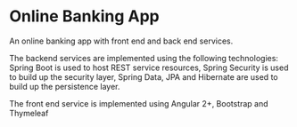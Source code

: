 # Online Banking App

An online banking app with front end and back end services.

The backend services are implemented using the following technologies: Spring Boot is used to host REST service resources, Spring Security is used to build up the security layer, Spring Data, JPA and Hibernate are used to build up the persistence layer.

The front end service is implemented using Angular 2+, Bootstrap and Thymeleaf
